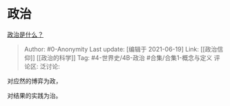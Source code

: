 # 政治
[政治是什么？](https://www.zhihu.com/question/21153031/answer/1377857626)

> Author: #0-Anonymity
> Last update: [编辑于 2021-06-19]
> Link: [[政治信仰]] [[政治的科学]]
> Tag: #4-世界史/4B-政治 #合集/合集1-概念与定义
> 评论区:
> 泛讨论:

对应然的博弈为政，

对结果的实践为治。
